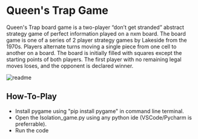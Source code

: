 # Queen's Trap Game

Queen's Trap board game is a two-player “don’t get stranded” abstract strategy game of perfect information played on a nxm board. The board game is one of a series of 2 player strategy games by Lakeside from the 1970s.
Players alternate turns moving a single piece from one cell to another on a board. The board is initially filled with squares except the starting points of both players.
The first player with no remaining legal moves loses, and the opponent is declared winner.

![readme](https://github.com/Rupok1/Queens_Trap-AI-Game/assets/63110863/c7353211-3011-489e-aa16-09d029839e08)


## How-To-Play
- Install pygame using "pip install pygame" in command line terminal.
- Open the Isolation_game.py using any python ide (VSCode/Pycharm is preferrable).
- Run the code
